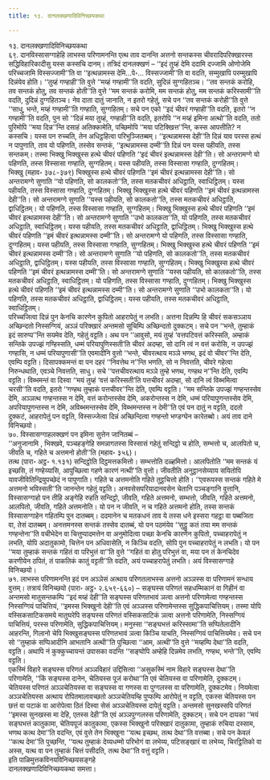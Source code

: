 ```yaml
---
title: १३. दानलक्खणादिविनिच्छयकथा

---
```

१३. दानलक्खणादिविनिच्छयकथा  
६९. दानविस्सासग्गाहेहि लाभस्स परिणामनन्ति एत्थ ताव दानन्ति अत्तनो सन्तकस्स चीवरादिपरिक्खारस्स सद्धिविहारिकादीसु यस्स कस्सचि दानम्। तत्रिदं दानलक्खणं – ‘‘इदं तुय्हं देमि ददामि दज्जामि ओणोजेमि परिच्चजामि विस्सज्जामी’’ति वा ‘‘इत्थन्नामस्स देमि…पे॰… विस्सज्जामी’’ति वा वदति, सम्मुखापि परम्मुखापि दिन्नंयेव होति। ‘‘तुय्हं गण्हाही’’ति वुत्ते ‘‘मय्हं गण्हामी’’ति वदति, सुदिन्नं सुग्गहितञ्च। ‘‘तव सन्तकं करोहि, तव सन्तकं होतु, तव सन्तकं होती’’ति वुत्ते ‘‘मम सन्तकं करोमि, मम सन्तकं होतु, मम सन्तकं करिस्सामी’’ति वदति, दुदिन्नं दुग्गहितञ्च। नेव दाता दातुं जानाति, न इतरो गहेतुं, सचे पन ‘‘तव सन्तकं करोही’’ति वुत्ते ‘‘साधु, भन्ते, मय्हं गण्हामी’’ति गण्हाति, सुग्गहितम्। सचे पन एको ‘‘इदं चीवरं गण्हाही’’ति वदति, इतरो ‘‘न गण्हामी’’ति वदति, पुन सो ‘‘दिन्नं मया तुय्हं, गण्हाही’’ति वदति, इतरोपि ‘‘न मय्हं इमिना अत्थो’’ति वदति, ततो पुरिमोपि ‘‘मया दिन्न’’न्ति दसाहं अतिक्कामेति, पच्छिमोपि ‘‘मया पटिक्खित्त’’न्ति, कस्स आपत्तीति? न कस्सचि। यस्स पन रुच्चति, तेन अधिट्ठहित्वा परिभुञ्जितब्बम्। ‘‘इत्थन्नामस्स देही’’ति दिन्नं याव परस्स हत्थं न पापुणाति, ताव यो पहिणति, तस्सेव सन्तकं, ‘‘इत्थन्नामस्स दम्मी’’ति दिन्नं पन यस्स पहीयति, तस्स सन्तकम्। तस्मा भिक्खु भिक्खुस्स हत्थे चीवरं पहिणति ‘‘इदं चीवरं इत्थन्नामस्स देही’’ति। सो अन्तरामग्गे यो पहिणति, तस्स विस्सासा गण्हाति, सुग्गहितम्। यस्स पहीयति, तस्स विस्सासा गण्हाति, दुग्गहितम्।  
भिक्खु (महाव॰ ३७८-३७९) भिक्खुस्स हत्थे चीवरं पहिणति ‘‘इमं चीवरं इत्थन्नामस्स देही’’ति। सो अन्तरामग्गे सुणाति ‘‘यो पहिणति, सो कालकतो’’ति, तस्स मतकचीवरं अधिट्ठाति, स्वाधिट्ठितम्। यस्स पहीयति, तस्स विस्सासा गण्हाति, दुग्गहितम्। भिक्खु भिक्खुस्स हत्थे चीवरं पहिणति ‘‘इमं चीवरं इत्थन्नामस्स देही’’ति। सो अन्तरामग्गे सुणाति ‘‘यस्स पहीयति, सो कालकतो’’ति, तस्स मतकचीवरं अधिट्ठाति, द्वाधिट्ठितम्। यो पहिणति, तस्स विस्सासा गण्हाति, सुग्गहितम्। भिक्खु भिक्खुस्स हत्थे चीवरं पहिणति ‘‘इमं चीवरं इत्थन्नामस्स देही’’ति। सो अन्तरामग्गे सुणाति ‘‘उभो कालकता’’ति, यो पहिणति, तस्स मतकचीवरं अधिट्ठाति, स्वाधिट्ठितम्। यस्स पहीयति, तस्स मतकचीवरं अधिट्ठाति, द्वाधिट्ठितम्। भिक्खु भिक्खुस्स हत्थे चीवरं पहिणति ‘‘इमं चीवरं इत्थन्नामस्स दम्मी’’ति। सो अन्तरामग्गे यो पहिणति, तस्स विस्सासा गण्हाति, दुग्गहितम्। यस्स पहीयति, तस्स विस्सासा गण्हाति, सुग्गहितम्। भिक्खु भिक्खुस्स हत्थे चीवरं पहिणति ‘‘इमं चीवरं इत्थन्नामस्स दम्मी’’ति। सो अन्तरामग्गे सुणाति ‘‘यो पहिणति, सो कालकतो’’ति, तस्स मतकचीवरं अधिट्ठाति, द्वाधिट्ठितम्। यस्स पहीयति, तस्स विस्सासा गण्हाति, सुग्गहितम्। भिक्खु भिक्खुस्स हत्थे चीवरं पहिणति ‘‘इमं चीवरं इत्थन्नामस्स दम्मी’’ति। सो अन्तरामग्गे सुणाति ‘‘यस्स पहीयति, सो कालकतो’’ति, तस्स मतकचीवरं अधिट्ठाति, स्वाधिट्ठितम्। यो पहिणति, तस्स विस्सासा गण्हाति, दुग्गहितम्। भिक्खु भिक्खुस्स हत्थे चीवरं पहिणति ‘‘इमं चीवरं इत्थन्नामस्स दम्मी’’ति। सो अन्तरामग्गे सुणाति ‘‘उभो कालकता’’ति। यो पहिणति, तस्स मतकचीवरं अधिट्ठाति, द्वाधिट्ठितम्। यस्स पहीयति, तस्स मतकचीवरं अधिट्ठाति, स्वाधिट्ठितम्।  
परिच्चजित्वा दिन्नं पुन केनचि कारणेन कुपितो आहरापेतुं न लभति। अत्तना दिन्नम्पि हि चीवरं सकसञ्ञाय अच्छिन्दतो निस्सग्गियं, अञ्ञं परिक्खारं अन्तमसो सूचिम्पि अच्छिन्दतो दुक्कटम्। सचे पन ‘‘भन्ते, तुम्हाकं इदं सारुप्प’’न्ति सयमेव देति, गहेतुं वट्टति। अथ पन ‘‘आवुसो, मयं तुय्हं ‘वत्तपटिवत्तं करिस्सति, अम्हाकं सन्तिके उपज्झं गण्हिस्सति, धम्मं परियापुणिस्सती’ति चीवरं अदम्हा, सो दानि त्वं न वत्तं करोसि, न उपज्झं गण्हासि, न धम्मं परियापुणासी’’ति एवमादीनि वुत्तो ‘‘भन्ते, चीवरत्थाय मञ्ञे भणथ, इदं वो चीवर’’न्ति देति, एवम्पि वट्टति। दिसापक्कमन्तं वा पन दहरं ‘‘निवत्तेथ न’’न्ति भणति, सो न निवत्तति, चीवरे गहेत्वा निरुन्धथाति, एवञ्चे निवत्तति, साधु। सचे ‘‘पत्तचीवरत्थाय मञ्ञे तुम्हे भणथ, गण्हथ न’’न्ति देति, एवम्पि वट्टति। विब्भमन्तं वा दिस्वा ‘‘मयं तुय्हं ‘वत्तं करिस्सती’ति पत्तचीवरं अदम्हा, सो दानि त्वं विब्भमित्वा चरसी’’ति वदति, इतरो ‘‘गण्हथ तुम्हाकं पत्तचीवर’’न्ति देति, एवम्पि वट्टति। ‘‘मम सन्तिके उपज्झं गण्हन्तस्सेव देमि, अञ्ञत्थ गण्हन्तस्स न देमि, वत्तं करोन्तस्सेव देमि, अकरोन्तस्स न देमि, धम्मं परियापुणन्तस्सेव देमि, अपरियापुणन्तस्स न देमि, अविब्भमन्तस्सेव देमि, विब्भमन्तस्स न देमी’’ति एवं पन दातुं न वट्टति, ददतो दुक्कटं, आहरापेतुं पन वट्टति, विस्सज्जेत्वा दिन्नं अच्छिन्दित्वा गण्हन्तो भण्डग्घेन कारेतब्बो। अयं ताव दाने विनिच्छयो।  
७०. विस्सासग्गाहलक्खणं पन इमिना सुत्तेन जानितब्बं –  
‘‘अनुजानामि , भिक्खवे, पञ्चहङ्गेहि समन्नागतस्स विस्सासं गहेतुं सन्दिट्ठो च होति, सम्भत्तो च, आलपितो च, जीवति च, गहिते च अत्तमनो होती’’ति (महाव॰ ३५६)।  
तत्थ (पारा॰ अट्ठ॰ १.१३१) सन्दिट्ठोति दिट्ठमत्तकमित्तो। सम्भत्तोति दळ्हमित्तो। आलपितोति ‘‘मम सन्तकं यं इच्छसि, तं गण्हेय्यासि, आपुच्छित्वा गहणे कारणं नत्थी’’ति वुत्तो। जीवतीति अनुट्ठानसेय्याय सयितोपि यावजीवितिन्द्रियुपच्छेदं न पापुणाति। गहिते च अत्तमनोति गहिते तुट्ठचित्तो होति। ‘‘एवरूपस्स सन्तकं गहिते मे अत्तमनो भविस्सती’’ति जानन्तेन गहेतुं वट्टति। अनवसेसपरियादानवसेन चेतानि पञ्चङ्गानि वुत्तानि, विस्सासग्गाहो पन तीहि अङ्गेहि रुहति सन्दिट्ठो, जीवति, गहिते अत्तमनो, सम्भत्तो, जीवति, गहिते अत्तमनो, आलपितो, जीवति, गहिते अत्तमनोति। यो पन न जीवति, न च गहिते अत्तमनो होति, तस्स सन्तकं विस्सासग्गाहेन गहितम्पि पुन दातब्बम्। ददमानेन च मतकधनं ताव ये तस्स धने इस्सरा गहट्ठा वा पब्बजिता वा, तेसं दातब्बम्। अनत्तमनस्स सन्तकं तस्सेव दातब्बं, यो पन पठमंयेव ‘‘सुट्ठु कतं तया मम सन्तकं गण्हन्तेना’’ति वचीभेदेन वा चित्तुप्पादमत्तेन वा अनुमोदित्वा पच्छा केनचि कारणेन कुपितो, पच्चाहरापेतुं न लभति, योपि अदातुकामो, चित्तेन पन अधिवासेति, न किञ्चि वदति, सोपि पुन पच्चाहरापेतुं न लभति। यो पन ‘‘मया तुम्हाकं सन्तकं गहितं वा परिभुत्तं वा’’ति वुत्ते ‘‘गहितं वा होतु परिभुत्तं वा, मया पन तं केनचिदेव करणीयेन ठपितं, तं पाकतिकं कातुं वट्टती’’ति वदति, अयं पच्चाहरापेतुं लभति। अयं विस्सासग्गाहे विनिच्छयो।  
७१. लाभस्स परिणामनन्ति इदं पन अञ्ञेसं अत्थाय परिणतलाभस्स अत्तनो अञ्ञस्स वा परिणामनं सन्धाय वुत्तम्। तत्रायं विनिच्छयो (पारा॰ अट्ठ॰ २.६५९-६६०) – सङ्घस्स परिणतं सहधम्मिकानं वा गिहीनं वा अन्तमसो मातुसन्तकम्पि ‘‘इदं मय्हं देही’’ति सङ्घस्स परिणतभावं ञत्वा अत्तनो परिणामेत्वा गण्हन्तस्स निस्सग्गियं पाचित्तियं, ‘‘इमस्स भिक्खुनो देही’’ति एवं अञ्ञस्स परिणामेन्तस्स सुद्धिकपाचित्तियम्। तस्मा योपि वस्सिकसाटिकसमये मातुघरेपि सङ्घस्स परिणतं वस्सिकसाटिकं ञत्वा अत्तनो परिणामेति, निस्सग्गियं पाचित्तियं, परस्स परिणामेति, सुद्धिकपाचित्तियम्। मनुस्सा ‘‘सङ्घभत्तं करिस्सामा’’ति सप्पितेलादीनि आहरन्ति, गिलानो चेपि भिक्खुसङ्घस्स परिणतभावं ञत्वा किञ्चि याचति, निस्सग्गियं पाचित्तियमेव। सचे पन सो ‘‘तुम्हाकं सप्पिआदीनि आभतानि अत्थी’’ति पुच्छित्वा ‘‘आम, अत्थी’’ति वुत्ते ‘‘मय्हम्पि देथा’’ति वदति, वट्टति। अथापि नं कुक्कुच्चायन्तं उपासका वदन्ति ‘‘सङ्घोपि अम्हेहि दिन्नमेव लभति, गण्हथ, भन्ते’’ति, एवम्पि वट्टति।  
एकस्मिं विहारे सङ्घस्स परिणतं अञ्ञविहारं उद्दिसित्वा ‘‘असुकस्मिं नाम विहारे सङ्घस्स देथा’’ति परिणामेति, ‘‘किं सङ्घस्स दानेन, चेतियस्स पूजं करोथा’’ति एवं चेतियस्स वा परिणामेति, दुक्कटम्। चेतियस्स परिणतं अञ्ञचेतियस्स वा सङ्घस्स वा गणस्स वा पुग्गलस्स वा परिणामेति, दुक्कटमेव। नियमेत्वा अञ्ञचेतियस्स अत्थाय रोपितमालावच्छतो अञ्ञचेतियम्हि पुप्फम्पि आरोपेतुं न वट्टति, एकस्स चेतियस्स पन छत्तं वा पटाकं वा आरोपेत्वा ठितं दिस्वा सेसं अञ्ञचेतियस्स दापेतुं वट्टति। अन्तमसो सुनखस्सपि परिणतं ‘‘इमस्स सुनखस्स मा देहि, एतस्स देही’’ति एवं अञ्ञपुग्गलस्स परिणामेति, दुक्कटम्। सचे पन दायका ‘‘मयं सङ्घभत्तं कातुकामा, चेतियपूजं कातुकामा, एकस्स भिक्खुनो परिक्खारं दातुकामा, तुम्हाकं रुचिया दस्साम, भणथ कत्थ देमा’’ति वदन्ति, एवं वुत्ते तेन भिक्खुना ‘‘यत्थ इच्छथ, तत्थ देथा’’ति वत्तब्बा। सचे पन केवलं ‘‘कत्थ देमा’’ति पुच्छन्ति, ‘‘यत्थ तुम्हाकं देय्यधम्मो परिभोगं वा लभेय्य, पटिसङ्खारं वा लभेय्य, चिरट्ठितिको वा अस्स, यत्थ वा पन तुम्हाकं चित्तं पसीदति, तत्थ देथा’’ति वत्तुं वट्टति।  
इति पाळिमुत्तकविनयविनिच्छयसङ्गहे  
दानलक्खणादिविनिच्छयकथा समत्ता।  